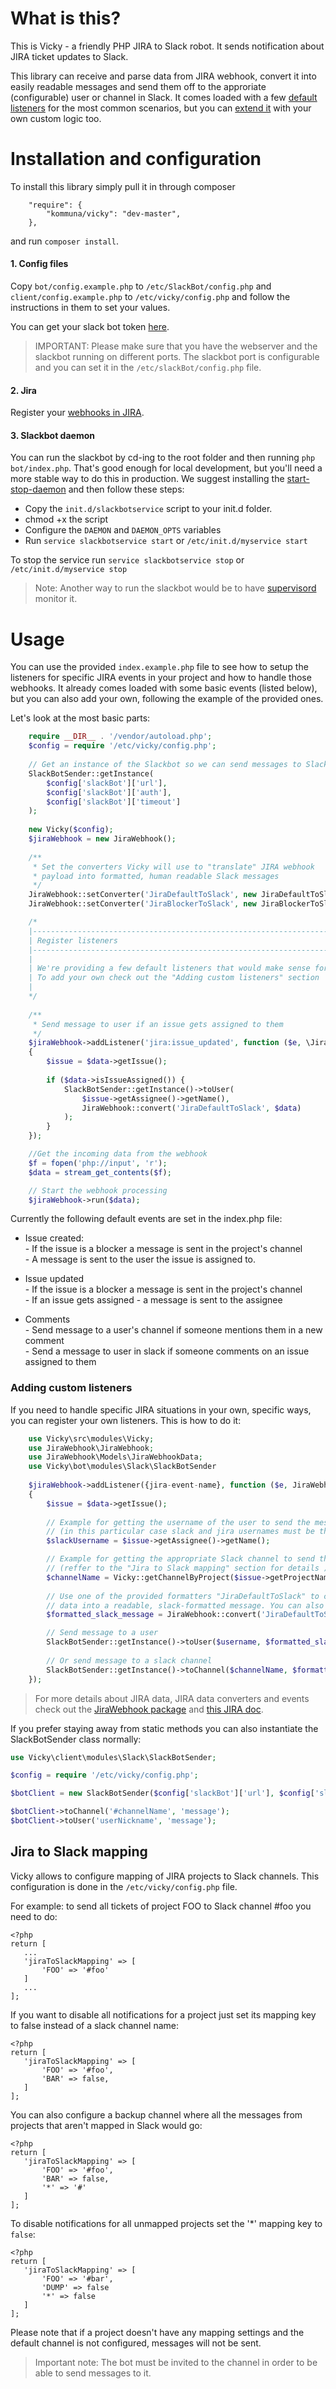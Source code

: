 # What is this?
This is Vicky - a friendly PHP JIRA to Slack robot.
It sends notification about JIRA ticket updates to Slack.

This library can receive and parse data from JIRA webhook, convert it into easily readable messages and send them off to the approriate (configurable) user or channel in Slack.
It comes loaded with a few [default listeners](#default-listeners) for the most common scenarios, but you can [extend it](#customizing) with your own custom logic too.


# Installation and configuration
To install this library simply pull it in through composer
```        
    "require": {
        "kommuna/vicky": "dev-master",
    },
```   
and run `composer install`.

#### 1. Config files  
Copy `bot/config.example.php` to `/etc/SlackBot/config.php` and `client/config.example.php` to `/etc/vicky/config.php` and follow the instructions in them to set your values.

You can get your slack bot token [here](https://my.slack.com/services/new/bot).

>IMPORTANT: Please make sure that you have the webserver and the slackbot running on different ports. The slackbot port is configurable and you can set it in the `/etc/slackBot/config.php` file. 

#### 2. Jira
Register your [webhooks in JIRA](https://developer.atlassian.com/jiradev/jira-apis/webhooks).

#### 3. Slackbot daemon
You can run the slackbot by cd-ing to the root folder and then running `php bot/index.php`. That's good enough for local development, but you'll need a more stable way to do this in production.
We suggest installing the [start-stop-daemon](http://manpages.ubuntu.com/manpages/trusty/man8/start-stop-daemon.8.html) and then follow these steps:

 - Copy the `init.d/slackbotservice` script to your init.d folder. 
 - chmod +x the script
 - Configure the `DAEMON` and `DAEMON_OPTS` variables
 - Run `service slackbotservice start` or `/etc/init.d/myservice start`

To stop the service run `service slackbotservice stop` or `/etc/init.d/myservice stop`

>Note: Another way to run the slackbot would be to have [supervisord](http://supervisord.org/) monitor it.  

# Usage
You can use the provided `index.example.php` file to see how to setup the listeners for specific JIRA events in your project and how to handle those webhooks.
It already comes loaded with some basic events (listed below), but you can also add your own, following the example of the provided ones.

Let's look at the most basic parts:

```php
    require __DIR__ . '/vendor/autoload.php';
    $config = require '/etc/vicky/config.php';
    
    // Get an instance of the Slackbot so we can send messages to Slack
    SlackBotSender::getInstance(
        $config['slackBot']['url'],
        $config['slackBot']['auth'],
        $config['slackBot']['timeout']
    );
    
    new Vicky($config);
    $jiraWebhook = new JiraWebhook();
    
    /**
     * Set the converters Vicky will use to "translate" JIRA webhook
     * payload into formatted, human readable Slack messages
     */
    JiraWebhook::setConverter('JiraDefaultToSlack', new JiraDefaultToSlackBotConverter());
    JiraWebhook::setConverter('JiraBlockerToSlack', new JiraBlockerToSlackBotConverter());

    /*
    |--------------------------------------------------------------------------
    | Register listeners
    |--------------------------------------------------------------------------
    |
    | We're providing a few default listeners that would make sense for most teams.
    | To add your own check out the "Adding custom listeners" section
    |
    */
    
    /**
     * Send message to user if an issue gets assigned to them
     */
    $jiraWebhook->addListener('jira:issue_updated', function ($e, \JiraWebhook\Models\JiraWebhookData $data)
    {
        $issue = $data->getIssue();
    
        if ($data->isIssueAssigned()) {
            SlackBotSender::getInstance()->toUser(
                $issue->getAssignee()->getName(),
                JiraWebhook::convert('JiraDefaultToSlack', $data)
            );
        }
    });

    //Get the incoming data from the webhook
    $f = fopen('php://input', 'r');
    $data = stream_get_contents($f);

    // Start the webhook processing
    $jiraWebhook->run($data);

```

Currently the following default events are set in the index.php file:

- Issue created:  
        - If the issue is a blocker a message is sent in the project's channel  
        - A message is sent to the user the issue is assigned to.
  
- Issue updated  
        - If the issue is a blocker a message is sent in the project's channel  
        - If an issue gets assigned - a message is sent to the assignee
        
- Comments  
        - Send message to a user's channel if someone mentions them in a new comment  
        - Send a message to user in slack if someone comments on an issue assigned to them

### Adding custom listeners
If you need to handle specific JIRA situations in your own, specific ways, you can register your own listeners. This is how to do it:

```php
    use Vicky\src\modules\Vicky;
    use JiraWebhook\JiraWebhook;
    use JiraWebhook\Models\JiraWebhookData;
    use Vicky\bot\modules\Slack\SlackBotSender
    
    $jiraWebhook->addListener({jira-event-name}, function ($e, JiraWebhookData $data)
    {
        $issue = $data->getIssue();
    
        // Example for getting the username of the user to send the message to in Slack 
        // (in this particular case slack and jira usernames must be the same)
        $slackUsername = $issue->getAssignee()->getName();

        // Example for getting the appropriate Slack channel to send the message to
        // (reffer to the "Jira to Slack mapping" section for details )
        $channelName = Vicky::getChannelByProject($issue->getProjectName())
        
        // Use one of the provided formatters "JiraDefaultToSlack" to convert your 
        // data into a readable, slack-formatted message. You can also create your own.
        $formatted_slack_message = JiraWebhook::convert('JiraDefaultToSlack', $data);

        // Send message to a user
        SlackBotSender::getInstance()->toUser($username, $formatted_slack_message);
        
        // Or send message to a slack channel
        SlackBotSender::getInstance()->toChannel($channelName, $formatted_slack_message);
    });
```

>For more details about JIRA data, JIRA data converters and events check out the [JiraWebhook package](https://github.com/kommuna/jirawebhook)
and [this JIRA doc](https://docs.atlassian.com/jira/REST/cloud/#api/2/issue-getIssue).

If you prefer staying away from static methods you can also instantiate the SlackBotSender class normally:

```php
use Vicky\client\modules\Slack\SlackBotSender;

$config = require '/etc/vicky/config.php';

$botClient = new SlackBotSender($config['slackBot']['url'], $config['slackBot']['auth']);

$botClient->toChannel('#channelName', 'message');
$botClient->toUser('userNickname', 'message');
```

## Jira to Slack mapping
Vicky allows to configure mapping of JIRA projects to Slack channels. This configuration is done in the `/etc/vicky/config.php` file.

For example: to send all tickets of project FOO to Slack channel #foo you need to do: 

```
<?php
return [
   ...
   'jiraToSlackMapping' => [
       'FOO' => '#foo'
   ]
   ...
];
```


If you want to disable all notifications for a project just set its mapping key to false instead of a slack channel name:

```
<?php
return [
   'jiraToSlackMapping' => [
       'FOO' => '#foo',
       'BAR' => false,
   ]
];
```


You can also configure a backup channel where all the messages from projects that aren't mapped in Slack would go:

```
<?php
return [
   'jiraToSlackMapping' => [
       'FOO' => '#foo',
       'BAR' => false,
       '*' => '#'
   ]
];
```

To disable notifications for all unmapped projects set the '*' mapping key to `false`:

```
<?php
return [
   'jiraToSlackMapping' => [
       'FOO' => '#bar',
       'DUMP' => false
       '*' => false
   ]
];
```

Please note that if a project doesn't have any mapping settings and the default channel is not configured, messages will not be sent.


>Important note: The bot must be invited to the channel in order to be able to send messages to it.